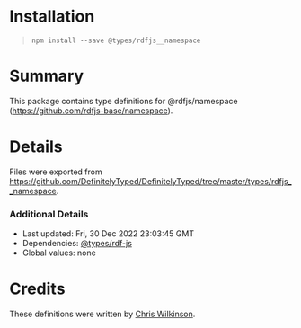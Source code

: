 # Installation
> `npm install --save @types/rdfjs__namespace`

# Summary
This package contains type definitions for @rdfjs/namespace (https://github.com/rdfjs-base/namespace).

# Details
Files were exported from https://github.com/DefinitelyTyped/DefinitelyTyped/tree/master/types/rdfjs__namespace.

### Additional Details
 * Last updated: Fri, 30 Dec 2022 23:03:45 GMT
 * Dependencies: [@types/rdf-js](https://npmjs.com/package/@types/rdf-js)
 * Global values: none

# Credits
These definitions were written by [Chris Wilkinson](https://github.com/thewilkybarkid).
